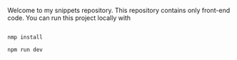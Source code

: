Welcome to my snippets repository.
This repository contains only front-end code.
You can run this project locally with
<pre><code>
nmp install

npm run dev
</code></pre>
